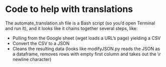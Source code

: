 # Code to help with translations
The automate_translation.sh file is a Bash script (so you’d open Terminal and run it), and it looks like it chains together several steps, like:
  * Pulling from the Google sheet (wget loads a URL’s page) yielding a CSV
  * Convert the CSV to a JSON
  * Cleans the resulting data (looks like modifyJSON.py reads the JSON as a dataframe, removes rows with empty first column and takes out the \r newline character)
